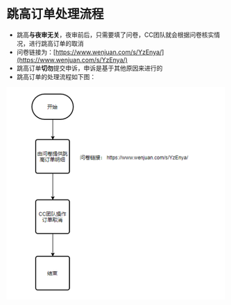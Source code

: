 # 跳高订单处理流程

* 跳高**与夜审无关**，夜审前后，只需要填了问卷，CC团队就会根据问卷核实情况，进行跳高订单的取消
* 问卷链接为：[https://www.wenjuan.com/s/YzEnya/](https://www.wenjuan.com/s/YzEnya/)
* 跳高订单**切勿**提交申诉，申诉是基于其他原因来进行的
* 跳高订单的处理流程如下图：

![](../../../.gitbook/assets/image%20%28782%29.png)

